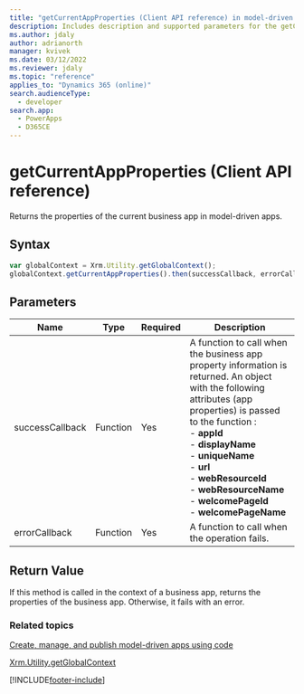 ```yaml
---
title: "getCurrentAppProperties (Client API reference) in model-driven apps| MicrosoftDocs"
description: Includes description and supported parameters for the getCurrentAppProperties method.
ms.author: jdaly
author: adrianorth
manager: kvivek
ms.date: 03/12/2022
ms.reviewer: jdaly
ms.topic: "reference"
applies_to: "Dynamics 365 (online)"
search.audienceType: 
  - developer
search.app: 
  - PowerApps
  - D365CE
---
```

# getCurrentAppProperties (Client API reference)



Returns the properties of the current business app in model-driven apps.

## Syntax

```JavaScript
var globalContext = Xrm.Utility.getGlobalContext();
globalContext.getCurrentAppProperties().then(successCallback, errorCallback);
``` 

## Parameters

|Name |Type |Required |Description |
|---|---|---|---|
|successCallback |Function |Yes |A function to call when the business app property information is returned. An object with the following attributes (app properties) is passed to the function :<br/>- **appId**<br/>- **displayName**<br/>- **uniqueName**<br/>- **url**<br/>- **webResourceId**<br/>- **webResourceName**<br/>- **welcomePageId**<br/>- **welcomePageName**|
|errorCallback |Function |Yes |A function to call when the operation fails.  |

## Return Value

If this method is called in the context of a business app, returns the properties of the business app. Otherwise, it fails with an error.

### Related topics

[Create, manage, and publish model-driven apps using code](../../../../create-manage-model-driven-apps-using-code.md)

[Xrm.Utility.getGlobalContext](../getGlobalContext.md) 





[!INCLUDE[footer-include](../../../../../../includes/footer-banner.md)]